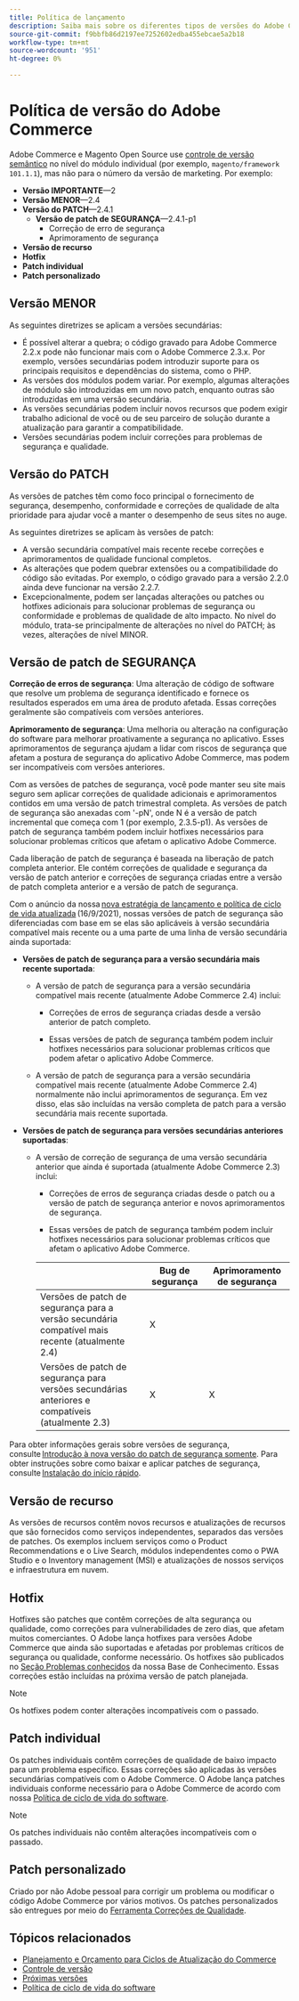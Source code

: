 ```yaml
---
title: Política de lançamento
description: Saiba mais sobre os diferentes tipos de versões do Adobe Commerce, incluindo menor importância, patch, patch de segurança, recurso, hotfix, patch individual e patch personalizado.
source-git-commit: f9bbfb86d2197ee7252602edba455ebcae5a2b18
workflow-type: tm+mt
source-wordcount: '951'
ht-degree: 0%

---
```



# Política de versão do Adobe Commerce

Adobe Commerce e Magento Open Source use [controle de versão semântico](https://semver.org/) no nível do módulo individual (por exemplo, `magento/framework 101.1.1`), mas não para o número da versão de marketing. Por exemplo:

- **Versão IMPORTANTE**—2
- **Versão MENOR**—2.4
- **Versão do PATCH**—2.4.1
   - **Versão de patch de SEGURANÇA**—2.4.1-p1
      - Correção de erro de segurança
      - Aprimoramento de segurança
- **Versão de recurso**
- **Hotfix**
- **Patch individual**
- **Patch personalizado**

## Versão MENOR

As seguintes diretrizes se aplicam a versões secundárias:

- É possível alterar a quebra; o código gravado para Adobe Commerce 2.2.x pode não funcionar mais com o Adobe Commerce 2.3.x. Por exemplo, versões secundárias podem introduzir suporte para os principais requisitos e dependências do sistema, como o PHP.
- As versões dos módulos podem variar. Por exemplo, algumas alterações de módulo são introduzidas em um novo patch, enquanto outras são introduzidas em uma versão secundária.
- As versões secundárias podem incluir novos recursos que podem exigir trabalho adicional de você ou de seu parceiro de solução durante a atualização para garantir a compatibilidade.
- Versões secundárias podem incluir correções para problemas de segurança e qualidade.

## Versão do PATCH

As versões de patches têm como foco principal o fornecimento de segurança, desempenho, conformidade e correções de qualidade de alta prioridade para ajudar você a manter o desempenho de seus sites no auge.

As seguintes diretrizes se aplicam às versões de patch:

- A versão secundária compatível mais recente recebe correções e aprimoramentos de qualidade funcional completos.
- As alterações que podem quebrar extensões ou a compatibilidade do código são evitadas. Por exemplo, o código gravado para a versão 2.2.0 ainda deve funcionar na versão 2.2.7.
- Excepcionalmente, podem ser lançadas alterações ou patches ou hotfixes adicionais para solucionar problemas de segurança ou conformidade e problemas de qualidade de alto impacto. No nível do módulo, trata-se principalmente de alterações no nível do PATCH; às vezes, alterações de nível MINOR.

## Versão de patch de SEGURANÇA

**Correção de erros de segurança**: Uma alteração de código de software que resolve um problema de segurança identificado e fornece os resultados esperados em uma área de produto afetada. Essas correções geralmente são compatíveis com versões anteriores.

**Aprimoramento de segurança**: Uma melhoria ou alteração na configuração do software para melhorar proativamente a segurança no aplicativo. Esses aprimoramentos de segurança ajudam a lidar com riscos de segurança que afetam a postura de segurança do aplicativo Adobe Commerce, mas podem ser incompatíveis com versões anteriores.

Com as versões de patches de segurança, você pode manter seu site mais seguro sem aplicar correções de qualidade adicionais e aprimoramentos contidos em uma versão de patch trimestral completa. As versões de patch de segurança são anexadas com &#39;-pN&#39;, onde N é a versão de patch incremental que começa com 1 (por exemplo, 2.3.5-p1). As versões de patch de segurança também podem incluir hotfixes necessários para solucionar problemas críticos que afetam o aplicativo Adobe Commerce.

Cada liberação de patch de segurança é baseada na liberação de patch completa anterior. Ele contém correções de qualidade e segurança da versão de patch anterior e correções de segurança criadas entre a versão de patch completa anterior e a versão de patch de segurança.

Com o anúncio da nossa [nova estratégia de lançamento e política de ciclo de vida atualizada](https://business.adobe.com/blog/how-to/accelerating-innovation-through-simplified-release-strategy) (16/9/2021), nossas versões de patch de segurança são diferenciadas com base em se elas são aplicáveis à versão secundária compatível mais recente ou a uma parte de uma linha de versão secundária ainda suportada:

- **Versões de patch de segurança para a versão secundária mais recente suportada**:

   - A versão de patch de segurança para a versão secundária compatível mais recente (atualmente Adobe Commerce 2.4) inclui:

      - Correções de erros de segurança criadas desde a versão anterior de patch completo.

      - Essas versões de patch de segurança também podem incluir hotfixes necessários para solucionar problemas críticos que podem afetar o aplicativo Adobe Commerce.
   - A versão de patch de segurança para a versão secundária compatível mais recente (atualmente Adobe Commerce 2.4) normalmente não inclui aprimoramentos de segurança. Em vez disso, elas são incluídas na versão completa de patch para a versão secundária mais recente suportada.


- **Versões de patch de segurança para versões secundárias anteriores suportadas**:

   - A versão de correção de segurança de uma versão secundária anterior que ainda é suportada (atualmente Adobe Commerce 2.3) inclui:

      - Correções de erros de segurança criadas desde o patch ou a versão de patch de segurança anterior e novos aprimoramentos de segurança.

      - Essas versões de patch de segurança também podem incluir hotfixes necessários para solucionar problemas críticos que afetam o aplicativo Adobe Commerce.

      |  | Bug de segurança | Aprimoramento de segurança |
      |--------------------------------------------------------------------------------|--------------|----------------------|
      | Versões de patch de segurança para a versão secundária compatível mais recente (atualmente 2.4) | X |  |
      | Versões de patch de segurança para versões secundárias anteriores e compatíveis (atualmente 2.3) | X | X |


Para obter informações gerais sobre versões de segurança, consulte [Introdução à nova versão do patch de segurança somente](https://community.magento.com:443/t5/Magento-DevBlog/Introducing-the-New-Security-Patch-Release/ba-p/141287). Para obter instruções sobre como baixar e aplicar patches de segurança, consulte [Instalação do início rápido](../installation/composer.md).

## Versão de recurso

As versões de recursos contêm novos recursos e atualizações de recursos que são fornecidos como serviços independentes, separados das versões de patches. Os exemplos incluem serviços como o Product Recommendations e o Live Search, módulos independentes como o PWA Studio e o Inventory management (MSI) e atualizações de nossos serviços e infraestrutura em nuvem.

## Hotfix

Hotfixes são patches que contêm correções de alta segurança ou qualidade, como correções para vulnerabilidades de zero dias, que afetam muitos comerciantes. O Adobe lança hotfixes para versões Adobe Commerce que ainda são suportadas e afetadas por problemas críticos de segurança ou qualidade, conforme necessário. Os hotfixes são publicados no [Seção Problemas conhecidos](https://support.magento.com/hc/en-us/sections/360003869892-Known-issues-patches-attached-) da nossa Base de Conhecimento. Essas correções estão incluídas na próxima versão de patch planejada.

>[!NOTE]
>
>Os hotfixes podem conter alterações incompatíveis com o passado.

## Patch individual

Os patches individuais contêm correções de qualidade de baixo impacto para um problema específico. Essas correções são aplicadas às versões secundárias compatíveis com o Adobe Commerce. O Adobe lança patches individuais conforme necessário para o Adobe Commerce de acordo com nossa [Política de ciclo de vida do software](https://www.adobe.com/content/dam/cc/en/legal/terms/enterprise/pdfs/Adobe-Commerce-Software-Lifecycle-Policy.pdf).

>[!NOTE]
>
>Os patches individuais não contêm alterações incompatíveis com o passado.

## Patch personalizado

Criado por não Adobe pessoal para corrigir um problema ou modificar o código Adobe Commerce por vários motivos. Os patches personalizados são entregues por meio do [Ferramenta Correções de Qualidade](https://experienceleague.adobe.com/docs/commerce-operations/tools/quality-patches-tool/usage.html).

## Tópicos relacionados

- [Planejamento e Orçamento para Ciclos de Atualização do Commerce](https://magento.com/sites/default/files8/2019-08/Magento-Release-Cycle-Infosheet_Aug_2019.pdf)
- [Controle de versão](https://developer.adobe.com/commerce/php/development/versioning/)
- [Próximas versões](schedule.md)
- [Política de ciclo de vida do software](https://www.adobe.com/content/dam/cc/en/legal/terms/enterprise/pdfs/Adobe-Commerce-Software-Lifecycle-Policy.pdf)
